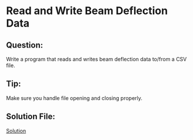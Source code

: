# Read and Write Beam Deflection Data

## Question:
Write a program that reads and writes beam deflection data to/from a CSV file.

## Tip:
Make sure you handle file opening and closing properly.

## Solution File:
[Solution](https://github.com/jspackiaraj/e15_beam_deflection_csv.py)
